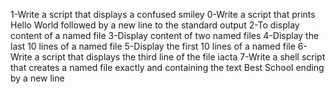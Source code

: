 1-Write a script that displays a confused smiley
0-Write a script that prints Hello World followed by a new line to the standard output
2-To display content of a named file
3-Display content of two named files
4-Display the last 10 lines of a named file
5-Display the first 10 lines of a named file
6-Write a script that displays the third line of the file iacta
7-Write a shell script that creates a named file exactly and containing the text Best School ending by a new line
